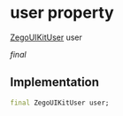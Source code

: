 


# user property







[ZegoUIKitUser](../../zego_uikit_prebuilt_live_audio_room/ZegoUIKitUser-class.md) user
  
_<span class="feature">final</span>_






## Implementation

```dart
final ZegoUIKitUser user;
```







